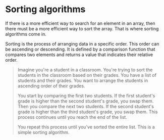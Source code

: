 # Sorting algorithms

If there is a more efficient way to search for an element in an array, then there must be a more efficient way to sort the array. That is where sorting algorithms come in.

Sorting is the process of arranging data in a specific order. This order can be ascending or descending. It is defined by a comparison function that compares two elements and returns a value that indicates their relative order.

> Imagine you're a student in a classroom. You're trying to sort the students in the classroom based on their grades. You have a list of students and their grades. You want to arrange the students in ascending order of their grades. 
>
> You start by comparing the first two students. If the first student's grade is higher than the second student's grade, you swap them. Then you compare the next two students. If the second student's grade is higher than the third student's grade, you swap them. This process continues until you reach the end of the list.
>
> You repeat this process until you've sorted the entire list. This is a simple sorting algorithm.

